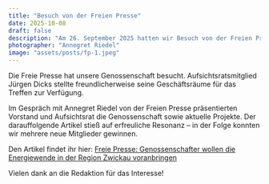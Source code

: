 ```yaml
---
title: "Besuch von der Freien Presse"
date: 2025-10-08
draft: false
description: "Am 26. September 2025 hatten wir Besuch von der Freien Presse um unsere Genossenschaft vorzustellen"
photographer: "Annegret Riedel"
image: "assets/posts/fp-1.jpeg"
---
```


Die Freie Presse hat unsere Genossenschaft besucht. Aufsichtsratsmitglied Jürgen Dicks stellte freundlicherweise seine Geschäftsräume für das Treffen zur Verfügung.

Im Gespräch mit Annegret Riedel von der Freien Presse präsentierten Vorstand und Aufsichtsrat die Genossenschaft sowie aktuelle Projekte. Der darauffolgende Artikel stieß auf erfreuliche Resonanz – in der Folge konnten wir mehrere neue Mitglieder gewinnen.

Den Artikel findet ihr hier: [Freie Presse: Genossenschafter wollen die Energiewende in der Region Zwickau voranbringen](https://www.freiepresse.de/zwickau/werdau/genossenschafter-wollen-die-energiewende-in-der-region-zwickau-voranbringen-artikel13982706)

Vielen dank an die Redaktion für das Interesse!

